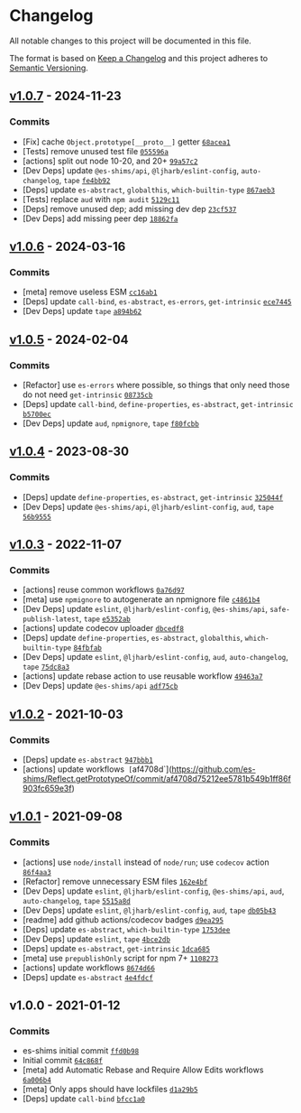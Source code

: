 # Changelog

All notable changes to this project will be documented in this file.

The format is based on [Keep a Changelog](https://keepachangelog.com/en/1.0.0/)
and this project adheres to [Semantic Versioning](https://semver.org/spec/v2.0.0.html).

## [v1.0.7](https://github.com/es-shims/Reflect.getPrototypeOf/compare/v1.0.6...v1.0.7) - 2024-11-23

### Commits

- [Fix] cache `Object.prototype[__proto__]` getter [`68acea1`](https://github.com/es-shims/Reflect.getPrototypeOf/commit/68acea171951197f83bb107af9e186ce68a5a78f)
- [Tests] remove unused test file [`055596a`](https://github.com/es-shims/Reflect.getPrototypeOf/commit/055596aa2e050e08d35f8f19aa642e9b61a54f7f)
- [actions] split out node 10-20, and 20+ [`99a57c2`](https://github.com/es-shims/Reflect.getPrototypeOf/commit/99a57c2551d11de70ea90b934e02b04ff3cec6c0)
- [Dev Deps] update `@es-shims/api`, `@ljharb/eslint-config`, `auto-changelog`, `tape` [`fe4bb92`](https://github.com/es-shims/Reflect.getPrototypeOf/commit/fe4bb92a4d629e629f42f76567d837f8f17643a4)
- [Deps] update `es-abstract`, `globalthis`, `which-builtin-type` [`867aeb3`](https://github.com/es-shims/Reflect.getPrototypeOf/commit/867aeb3c434ee03fd819da09d23a32a2c71290dc)
- [Tests] replace `aud` with `npm audit` [`5129c11`](https://github.com/es-shims/Reflect.getPrototypeOf/commit/5129c112e18e3475afe42a836ac5d4d7ddfcfc18)
- [Deps] remove unused dep; add missing dev dep [`23cf537`](https://github.com/es-shims/Reflect.getPrototypeOf/commit/23cf537aeac98bf27a8d39e24048e1c9fa4df7a7)
- [Dev Deps] add missing peer dep [`18862fa`](https://github.com/es-shims/Reflect.getPrototypeOf/commit/18862fa57d2aa86825998db935ac6ffe23dec113)

## [v1.0.6](https://github.com/es-shims/Reflect.getPrototypeOf/compare/v1.0.5...v1.0.6) - 2024-03-16

### Commits

- [meta] remove useless ESM [`cc16ab1`](https://github.com/es-shims/Reflect.getPrototypeOf/commit/cc16ab1f3b050c9465b41fbbf79e284e8e9084ff)
- [Deps] update `call-bind`, `es-abstract`, `es-errors`, `get-intrinsic` [`ece7445`](https://github.com/es-shims/Reflect.getPrototypeOf/commit/ece7445f03d148c67f5fc91ea455a05731b54cea)
- [Dev Deps] update `tape` [`a894b62`](https://github.com/es-shims/Reflect.getPrototypeOf/commit/a894b624c16247cbb76a00e76a39e3d44ac5bccf)

## [v1.0.5](https://github.com/es-shims/Reflect.getPrototypeOf/compare/v1.0.4...v1.0.5) - 2024-02-04

### Commits

- [Refactor] use `es-errors` where possible, so things that only need those do not need `get-intrinsic` [`08735cb`](https://github.com/es-shims/Reflect.getPrototypeOf/commit/08735cba1dfeabae4e362b61e6de36843a472d22)
- [Deps] update `call-bind`, `define-properties`, `es-abstract`, `get-intrinsic` [`b5700ec`](https://github.com/es-shims/Reflect.getPrototypeOf/commit/b5700eca8af88bbc693b304567d6124d13c03827)
- [Dev Deps] update `aud`, `npmignore`, `tape` [`f80fcbb`](https://github.com/es-shims/Reflect.getPrototypeOf/commit/f80fcbb140661c07aa2a94547ffae0a5a8f937ac)

## [v1.0.4](https://github.com/es-shims/Reflect.getPrototypeOf/compare/v1.0.3...v1.0.4) - 2023-08-30

### Commits

- [Deps] update `define-properties`, `es-abstract`, `get-intrinsic` [`325044f`](https://github.com/es-shims/Reflect.getPrototypeOf/commit/325044f152c87f18344ba558b5967e69298a5dd2)
- [Dev Deps] update `@es-shims/api`, `@ljharb/eslint-config`, `aud`, `tape` [`56b9555`](https://github.com/es-shims/Reflect.getPrototypeOf/commit/56b9555a536207493c4e2c17f1fee2390535a659)

## [v1.0.3](https://github.com/es-shims/Reflect.getPrototypeOf/compare/v1.0.2...v1.0.3) - 2022-11-07

### Commits

- [actions] reuse common workflows [`0a76d97`](https://github.com/es-shims/Reflect.getPrototypeOf/commit/0a76d972c13cd319504d3eecf8e7e00e39327c88)
- [meta] use `npmignore` to autogenerate an npmignore file [`c4861b4`](https://github.com/es-shims/Reflect.getPrototypeOf/commit/c4861b45aeebddd1d998bdd44438b29e4bf974e8)
- [Dev Deps] update `eslint`, `@ljharb/eslint-config`, `@es-shims/api`, `safe-publish-latest`, `tape` [`e5352ab`](https://github.com/es-shims/Reflect.getPrototypeOf/commit/e5352ab099f7104c085ffd2ee8fbfec69546fa2c)
- [actions] update codecov uploader [`dbcedf8`](https://github.com/es-shims/Reflect.getPrototypeOf/commit/dbcedf83e967e17316fc98fb18011c603bb54823)
- [Deps] update `define-properties`, `es-abstract`, `globalthis`, `which-builtin-type` [`84fbfab`](https://github.com/es-shims/Reflect.getPrototypeOf/commit/84fbfabe53774587be4748df303cec8acded7c0f)
- [Dev Deps] update `eslint`, `@ljharb/eslint-config`, `aud`, `auto-changelog`, `tape` [`75dc8a3`](https://github.com/es-shims/Reflect.getPrototypeOf/commit/75dc8a337f11f11a947241c968bb7f5b843a1d17)
- [actions] update rebase action to use reusable workflow [`49463a7`](https://github.com/es-shims/Reflect.getPrototypeOf/commit/49463a7a6d9aaa08c201ff4206efcade7a997175)
- [Dev Deps] update `@es-shims/api` [`adf75cb`](https://github.com/es-shims/Reflect.getPrototypeOf/commit/adf75cb9dbda9052437a8e48e33da28dc52aa63c)

## [v1.0.2](https://github.com/es-shims/Reflect.getPrototypeOf/compare/v1.0.1...v1.0.2) - 2021-10-03

### Commits

- [Deps] update `es-abstract` [`947bbb1`](https://github.com/es-shims/Reflect.getPrototypeOf/commit/947bbb1bff0cc08ab80bb809a19771c6087e9fda)
- [actions] update workflows` [`af4708d`](https://github.com/es-shims/Reflect.getPrototypeOf/commit/af4708d75212ee5781b549b1ff86f903fc659e3f)

## [v1.0.1](https://github.com/es-shims/Reflect.getPrototypeOf/compare/v1.0.0...v1.0.1) - 2021-09-08

### Commits

- [actions] use `node/install` instead of `node/run`; use `codecov` action [`86f4aa3`](https://github.com/es-shims/Reflect.getPrototypeOf/commit/86f4aa392c73220ecb561d644def5c3efab4f9f5)
- [Refactor] remove unnecessary ESM files [`162e4bf`](https://github.com/es-shims/Reflect.getPrototypeOf/commit/162e4bfb58fb4eba6f2f26f11b0f46a8ea6587a7)
- [Dev Deps] update `eslint`, `@ljharb/eslint-config`, `@es-shims/api`, `aud`, `auto-changelog`, `tape` [`5515a8d`](https://github.com/es-shims/Reflect.getPrototypeOf/commit/5515a8d17fc1978792db7e57a79f7f2fa60dc55e)
- [Dev Deps] update `eslint`, `@ljharb/eslint-config`, `aud`, `tape` [`db05b43`](https://github.com/es-shims/Reflect.getPrototypeOf/commit/db05b43dff616acab04544ab04bd385d462b8572)
- [readme] add github actions/codecov badges [`d9ea295`](https://github.com/es-shims/Reflect.getPrototypeOf/commit/d9ea295264f1d415b5083b3d4116b14a5a8ee7ff)
- [Deps] update `es-abstract`, `which-builtin-type` [`1753dee`](https://github.com/es-shims/Reflect.getPrototypeOf/commit/1753deeaadbd66bb65e140e4bc81cee6652f07cd)
- [Dev Deps] update `eslint`, `tape` [`4bce2db`](https://github.com/es-shims/Reflect.getPrototypeOf/commit/4bce2db34c4182edd0bf3610eaeb1ea42844ee15)
- [Deps] update `es-abstract`, `get-intrinsic` [`1dca685`](https://github.com/es-shims/Reflect.getPrototypeOf/commit/1dca685d1e5305b6720882ac8f4d5038a8309431)
- [meta] use `prepublishOnly` script for npm 7+ [`1108273`](https://github.com/es-shims/Reflect.getPrototypeOf/commit/1108273eba643ac8b135d177c21dd371ccb32901)
- [actions] update workflows [`8674d66`](https://github.com/es-shims/Reflect.getPrototypeOf/commit/8674d662705675531d216bdba2b7e1e26be1b12b)
- [Deps] update `es-abstract` [`4e4fdcf`](https://github.com/es-shims/Reflect.getPrototypeOf/commit/4e4fdcf854f3cd71d71aa80723664f5d2b814dad)

## v1.0.0 - 2021-01-12

### Commits

- es-shims initial commit [`ffd0b98`](https://github.com/es-shims/Reflect.getPrototypeOf/commit/ffd0b980b47f0b2db6bc3373364e950f6fce33cb)
- Initial commit [`64c868f`](https://github.com/es-shims/Reflect.getPrototypeOf/commit/64c868fa1bb3630f4ab823aaba98d0f28b3f8078)
- [meta] add Automatic Rebase and Require Allow Edits workflows [`6a006b4`](https://github.com/es-shims/Reflect.getPrototypeOf/commit/6a006b4ddebfe68fd23b2870c83aadefecf80b04)
- [meta] Only apps should have lockfiles [`d1a29b5`](https://github.com/es-shims/Reflect.getPrototypeOf/commit/d1a29b5b37d31129ecc1fecac1922d4c4935f9fa)
- [Deps] update `call-bind` [`bfcc1a0`](https://github.com/es-shims/Reflect.getPrototypeOf/commit/bfcc1a0bd04fffe5fe53e791dd40f7988bbd5d03)
